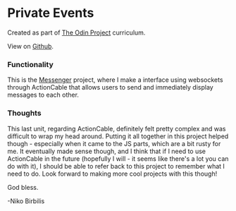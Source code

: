 # Private Events
Created as part of [The Odin Project](https://www.theodinproject.com) curriculum.

View on [Github](https://github.com/harmolipi/messenger).

### Functionality

This is the [Messenger](https://github.com/TheOdinProject/curriculum/blob/main/rails_programming/mailers_advanced_topics/actioncable_lesson.md) project, where I make a interface using websockets through ActionCable that allows users to send and immediately display messages to each other.

### Thoughts

This last unit, regarding ActionCable, definitely felt pretty complex and was difficult to wrap my head around. Putting it all together in this project helped though - especially when it came to the JS parts, which are a bit rusty for me. It eventually made sense though, and I think that if I need to use ActionCable in the future (hopefully I will - it seems like there's a lot you can do with it), I should be able to refer back to this project to remember what I need to do. Look forward to making more cool projects with this though!

God bless.

-Niko Birbilis
